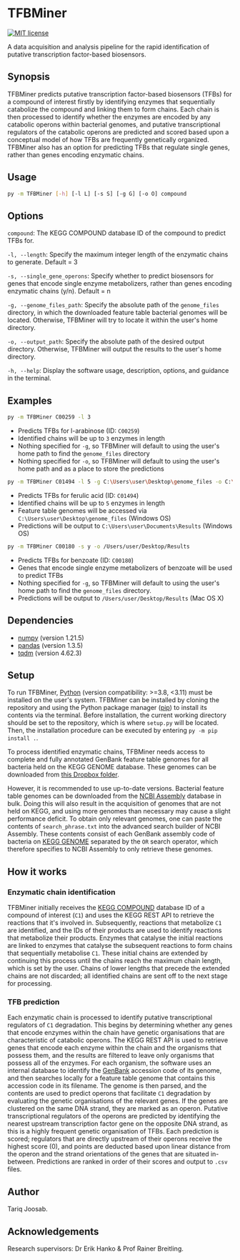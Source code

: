 # TFBMiner
[![MIT license](https://img.shields.io/badge/License-MIT-blue.svg)](https://lbesson.mit-license.org/)

A data acquisition and analysis pipeline for the rapid identification of putative transcription factor-based biosensors.
## Synopsis
TFBMiner predicts putative transcription factor-based biosensors (TFBs) for a compound of interest firstly by identifying enzymes that sequentially catabolize the compound and linking them to form chains. Each chain is then processed to identify whether the enzymes are encoded by any catabolic operons within bacterial genomes, and putative transcriptional regulators of the catabolic operons are predicted and scored based upon a conceptual model of how TFBs are frequently genetically organized. TFBMiner also has an option for predicting TFBs that regulate single genes, rather than genes encoding enzymatic chains.

## Usage
```sh
py -m TFBMiner [-h] [-l L] [-s S] [-g G] [-o O] compound
```

## Options
`compound`: The KEGG COMPOUND database ID of the compound to predict TFBs for.

`-l, --length`: Specify the maximum integer length of the enzymatic chains to generate. Default = 3

`-s, --single_gene_operons`: Specify whether to predict biosensors for genes that encode single enzyme metabolizers, rather than genes encoding enzymatic chains (y/n). Default = n

`-g, --genome_files_path`: Specify the absolute path of the `genome_files` directory, in which the downloaded feature table bacterial genomes will be located. Otherwise, TFBMiner will try to locate it within the user's home directory.

`-o, --output_path`: Specify the absolute path of the desired output directory. Otherwise, TFBMiner will output the results to the user's home directory.

`-h, --help`: Display the software usage, description, options, and guidance in the terminal.

## Examples
```sh 
py -m TFBMiner C00259 -l 3
```
* Predicts TFBs for l-arabinose (ID: `C00259`)
* Identified chains will be up to `3` enzymes in length
* Nothing specified for `-g`, so TFBMiner will default to using the user's home path to find the `genome_files` directory
* Nothing specified for `-o`, so TFBMiner will default to using the user's home path and as a place to store the predictions

```sh
py -m TFBMiner C01494 -l 5 -g C:\Users\user\Desktop\genome_files -o C:\Users\user\Documents\Results
```
* Predicts TFBs for ferulic acid (ID: `C01494`) 
* Identified chains will be up to `5` enzymes in length
* Feature table genomes will be accessed via `C:\Users\user\Desktop\genome_files` (Windows OS)
* Predictions will be output to `C:\Users\user\Documents\Results` (Windows OS)

```sh
py -m TFBMiner C00180 -s y -o /Users/user/Desktop/Results
```
* Predicts TFBs for benzoate (ID: `C00180`)
* Genes that encode single enzyme metabolizers of benzoate will be used to predict TFBs
* Nothing specified for `-g`, so TFBMiner will default to using the user's home path to find the `genome_files` directory.
* Predictions will be output to `/Users/user/Desktop/Results` (Mac OS X)

## Dependencies
* [numpy](https://numpy.org/) (version 1.21.5)
* [pandas](https://pandas.pydata.org/) (version 1.3.5)
* [tqdm](https://github.com/tqdm/tqdm) (version 4.62.3)

## Setup
To run TFBMiner, [Python](https://www.python.org/) (version compatibility: >=3.8, <3.11) must be installed on the user's system. TFBMiner can be installed by cloning the repository and using the Python package manager ([pip](https://pypi.org/project/pip/)) to install its contents via the terminal. 
Before installation, the current working directory should be set to the repository, which is where `setup.py` will be located. Then, the installation procedure can be executed by entering `py -m pip install .`.

To process identified enzymatic chains, TFBMiner needs access to complete and fully annotated GenBank feature table genomes for all bacteria held on the KEGG GENOME database. These genomes can be downloaded from [this Dropbox folder](https://www.dropbox.com/sh/ezo6ahj033cev8b/AADm-bC728rD0l9PTgPA9bgpa?dl=0).

However, it is recommended to use up-to-date versions. Bacterial feature table genomes can be downloaded from the [NCBI Assembly](https://www.ncbi.nlm.nih.gov/assembly) database in bulk. Doing this will also result in the acquisition of genomes that are not held on KEGG, and using more genomes than necessary may cause a slight performance deficit. To obtain only relevant genomes, one can paste the contents of `search_phrase.txt` into the advanced search builder of NCBI Assembly. These contents consist of each GenBank assembly code of bacteria on [KEGG GENOME](https://www.genome.jp/kegg/genome/) separated by the `OR` search operator, which therefore specifies to NCBI Assembly to only retrieve these genomes.

## How it works
### Enzymatic chain identification
TFBMiner initially receives the [KEGG COMPOUND](https://www.genome.jp/kegg/compound/) database ID of a compound of interest (`C1`) and uses the KEGG REST API to retrieve the reactions that it's involved in. Subsequently, reactions that metabolize `C1` are identified, and the IDs of their products are used to identify reactions that metabolize their products. Enzymes that catalyse the initial reactions are linked to enzymes that catalyse the subsequent reactions to form chains that sequentially metabolise `C1`. These initial chains are extended by continuing this process until the chains reach the maximum chain length, which is set by the user. Chains of lower lengths that precede the extended chains are not discarded; all identified chains are sent off to the next stage for processing.

### TFB prediction
Each enzymatic chain is processed to identify putative transcriptional regulators of `C1` degradation. This begins by determining whether any genes that encode enzymes within the chain have genetic organisations that are characteristic of catabolic operons. The KEGG REST API is used to retrieve genes that encode each enzyme within the chain and the organisms that possess them, and the results are filtered to leave only organisms that possess all of the enzymes. For each organism, the software uses an internal database to identify the [GenBank](https://www.ncbi.nlm.nih.gov/genbank/) accession code of its genome, and then searches locally for a feature table genome that contains this accession code in its filename. The genome is then parsed, and the contents are used to predict operons that facilitate `C1` degradation by evaluating the genetic organisations of the relevant genes. If the genes are clustered on the same DNA strand, they are marked as an operon. Putative transcriptional regulators of the operons are predicted by identifying the nearest upstream transcription factor gene on the opposite DNA strand, as this is a highly frequent genetic organisation of TFBs. Each prediction is scored; regulators that are directly upstream of their operons receive the highest score (0), and points are deducted based upon linear distance from the operon and the strand orientations of the genes that are situated in-between. Predictions are ranked in order of their scores and output to `.csv` files.

## Author
Tariq Joosab.

## Acknowledgements
Research supervisors: Dr Erik Hanko & Prof Rainer Breitling.
